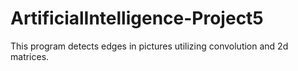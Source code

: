 # ArtificialIntelligence-Project5

This program detects edges in pictures utilizing convolution and 2d matrices.
